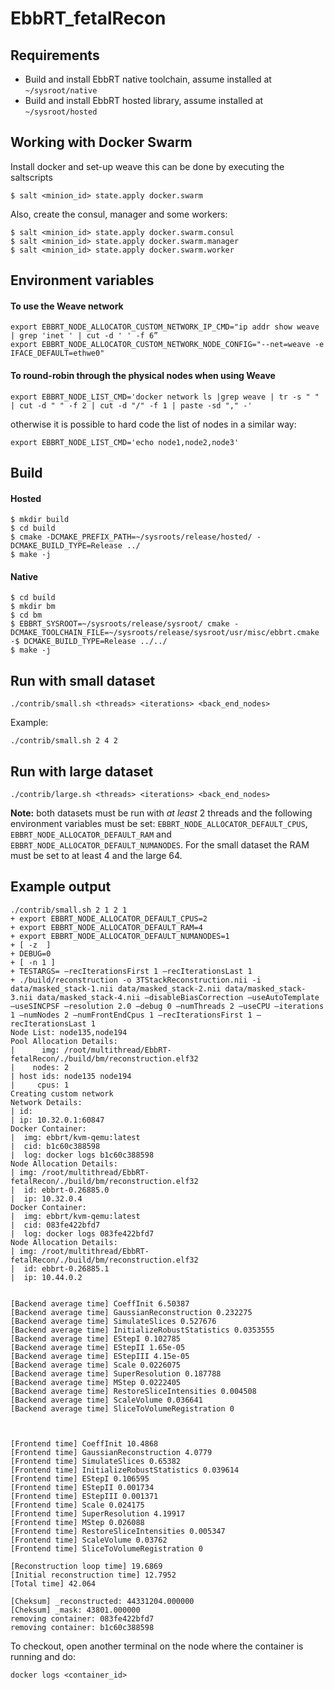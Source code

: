 # EbbRT_fetalRecon

## Requirements
* Build and install EbbRT native toolchain, assume installed at `~/sysroot/native`
* Build and install EbbRT hosted library, assume installed at `~/sysroot/hosted`

## Working with Docker Swarm
Install docker and set-up weave this can be done by executing the saltscripts
```
$ salt <minion_id> state.apply docker.swarm
```
Also, create the consul, manager and some workers:
```
$ salt <minion_id> state.apply docker.swarm.consul 
$ salt <minion_id> state.apply docker.swarm.manager
$ salt <minion_id> state.apply docker.swarm.worker 
```

## Environment variables
#### To use the Weave network
```
export EBBRT_NODE_ALLOCATOR_CUSTOM_NETWORK_IP_CMD="ip addr show weave | grep 'inet ' | cut -d ' ' -f 6”
export EBBRT_NODE_ALLOCATOR_CUSTOM_NETWORK_NODE_CONFIG="--net=weave -e IFACE_DEFAULT=ethwe0"
```
#### To round-robin through the physical nodes when using Weave
```
export EBBRT_NODE_LIST_CMD='docker network ls |grep weave | tr -s " " | cut -d " " -f 2 | cut -d "/" -f 1 | paste -sd "," -'
```
otherwise it is possible to hard code the list of nodes in a similar way:
```
export EBBRT_NODE_LIST_CMD='echo node1,node2,node3'
```

## Build
#### Hosted
```
$ mkdir build
$ cd build
$ cmake -DCMAKE_PREFIX_PATH=~/sysroots/release/hosted/ -DCMAKE_BUILD_TYPE=Release ../
$ make -j
```

#### Native
```
$ cd build
$ mkdir bm
$ cd bm
$ EBBRT_SYSROOT=~/sysroots/release/sysroot/ cmake -DCMAKE_TOOLCHAIN_FILE=~/sysroots/release/sysroot/usr/misc/ebbrt.cmake -$ DCMAKE_BUILD_TYPE=Release ../../
$ make -j
```

## Run with small dataset
```
./contrib/small.sh <threads> <iterations> <back_end_nodes>
```
Example:
```
./contrib/small.sh 2 4 2
```

## Run with large dataset
```
./contrib/large.sh <threads> <iterations> <back_end_nodes>
```

**Note:** both datasets must be run with *at least* 2 threads and the following environment variables must be set:
`EBBRT_NODE_ALLOCATOR_DEFAULT_CPUS`, `EBBRT_NODE_ALLOCATOR_DEFAULT_RAM` and `EBBRT_NODE_ALLOCATOR_DEFAULT_NUMANODES`. For the small dataset the RAM must be set to at least 4 and the large 64.

## Example output
```
./contrib/small.sh 2 1 2 1
+ export EBBRT_NODE_ALLOCATOR_DEFAULT_CPUS=2
+ export EBBRT_NODE_ALLOCATOR_DEFAULT_RAM=4
+ export EBBRT_NODE_ALLOCATOR_DEFAULT_NUMANODES=1
+ [ -z  ]
+ DEBUG=0
+ [ -n 1 ]
+ TESTARGS= —recIterationsFirst 1 —recIterationsLast 1
+ ./build/reconstruction -o 3TStackReconstruction.nii -i data/masked_stack-1.nii data/masked_stack-2.nii data/masked_stack-3.nii data/masked_stack-4.nii —disableBiasCorrection —useAutoTemplate —useSINCPSF —resolution 2.0 —debug 0 —numThreads 2 —useCPU —iterations 1 —numNodes 2 —numFrontEndCpus 1 —recIterationsFirst 1 —recIterationsLast 1
Node List: node135,node194
Pool Allocation Details:
|      img: /root/multithread/EbbRT-fetalRecon/./build/bm/reconstruction.elf32
|    nodes: 2
| host ids: node135 node194
|     cpus: 1
Creating custom network
Network Details:
| id:
| ip: 10.32.0.1:60847
Docker Container:
|  img: ebbrt/kvm-qemu:latest
|  cid: b1c60c388598
|  log: docker logs b1c60c388598
Node Allocation Details:
| img: /root/multithread/EbbRT-fetalRecon/./build/bm/reconstruction.elf32
|  id: ebbrt-0.26885.0
|  ip: 10.32.0.4
Docker Container:
|  img: ebbrt/kvm-qemu:latest
|  cid: 083fe422bfd7
|  log: docker logs 083fe422bfd7
Node Allocation Details:
| img: /root/multithread/EbbRT-fetalRecon/./build/bm/reconstruction.elf32
|  id: ebbrt-0.26885.1
|  ip: 10.44.0.2


[Backend average time] CoeffInit 6.50387
[Backend average time] GaussianReconstruction 0.232275
[Backend average time] SimulateSlices 0.527676
[Backend average time] InitializeRobustStatistics 0.0353555
[Backend average time] EStepI 0.102785
[Backend average time] EStepII 1.65e-05
[Backend average time] EStepIII 4.15e-05
[Backend average time] Scale 0.0226075
[Backend average time] SuperResolution 0.187788
[Backend average time] MStep 0.0222405
[Backend average time] RestoreSliceIntensities 0.004508
[Backend average time] ScaleVolume 0.036641
[Backend average time] SliceToVolumeRegistration 0



[Frontend time] CoeffInit 10.4868
[Frontend time] GaussianReconstruction 4.0779
[Frontend time] SimulateSlices 0.65382
[Frontend time] InitializeRobustStatistics 0.039614
[Frontend time] EStepI 0.106595
[Frontend time] EStepII 0.001734
[Frontend time] EStepIII 0.001371
[Frontend time] Scale 0.024175
[Frontend time] SuperResolution 4.19917
[Frontend time] MStep 0.026088
[Frontend time] RestoreSliceIntensities 0.005347
[Frontend time] ScaleVolume 0.03762
[Frontend time] SliceToVolumeRegistration 0

[Reconstruction loop time] 19.6869
[Initial reconstruction time] 12.7952
[Total time] 42.064

[Cheksum] _reconstructed: 44331204.000000
[Cheksum] _mask: 43801.000000
removing container: 083fe422bfd7
removing container: b1c60c388598
```

To checkout, open another terminal on the node where the container is running and do:
```
docker logs <container_id>
```
